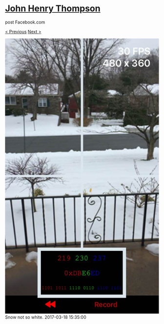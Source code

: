 # [John Henry Thompson](../README.md)
post Facebook.com

[< Previous](2017-03-18-1.md) [Next >](2017-01-13-1.md)

[![](../media/2017-03-18/Timeline-Photos-Snow-not-so-white.jpg)](../README.md)
Snow not so white.
2017-03-18 15:35:00
